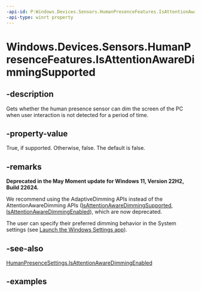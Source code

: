 ```yaml
---
-api-id: P:Windows.Devices.Sensors.HumanPresenceFeatures.IsAttentionAwareDimmingSupported
-api-type: winrt property
---
```


# Windows.Devices.Sensors.HumanPresenceFeatures.IsAttentionAwareDimmingSupported

<!--
public bool IsAttentionAwareDimmingSupported { get; }
-->

## -description

Gets whether the human presence sensor can dim the screen of the PC when user interaction is not detected for a period of time.

## -property-value

True, if supported. Otherwise, false. The default is false.

## -remarks

**Deprecated in the May Moment update for Windows 11, Version 22H2, Build 22624.**

We recommend using the AdaptiveDimming APIs instead of the AttentionAwareDimming APIs ([IsAttentionAwareDimmingSupported](humanpresencefeatures_isattentionawaredimmingsupported.md), [IsAttentionAwareDimmingEnabled](humanpresencesettings_isattentionawaredimmingenabled.md)), which are now deprecated.

The user can specify their preferred dimming behavior in the System settings (see [Launch the Windows Settings app](/windows/uwp/launch-resume/launch-settings-app#system)).

## -see-also

[HumanPresenceSettings.IsAttentionAwareDimmingEnabled](humanpresencesettings_isattentionawaredimmingenabled.md)

## -examples
